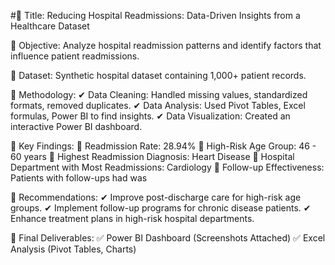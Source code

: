 #📍 Title:
Reducing Hospital Readmissions: Data-Driven Insights from a Healthcare Dataset

📍 Objective:
Analyze hospital readmission patterns and identify factors that influence patient readmissions.

📍 Dataset:
Synthetic hospital dataset containing 1,000+ patient records.

📍 Methodology:
✔ Data Cleaning: Handled missing values, standardized formats, removed duplicates.
✔ Data Analysis: Used Pivot Tables, Excel formulas, Power BI to find insights.
✔ Data Visualization: Created an interactive Power BI dashboard.

📍 Key Findings:
📌 Readmission Rate: 28.94%
📌 High-Risk Age Group: 46 - 60 years
📌 Highest Readmission Diagnosis: Heart Disease
📌 Hospital Department with Most Readmissions: Cardiology
📌 Follow-up Effectiveness: Patients with follow-ups had was

📍 Recommendations:
✔ Improve post-discharge care for high-risk age groups.
✔ Implement follow-up programs for chronic disease patients.
✔ Enhance treatment plans in high-risk hospital departments.

📍 Final Deliverables:
✅ Power BI Dashboard (Screenshots Attached)
✅ Excel Analysis (Pivot Tables, Charts)


